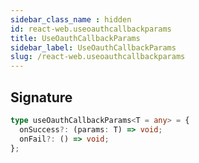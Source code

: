 ```yaml
---
sidebar_class_name : hidden
id: react-web.useoauthcallbackparams
title: UseOauthCallbackParams
sidebar_label: UseOauthCallbackParams
slug: /react-web.useoauthcallbackparams
---
```






## Signature

```typescript
type useOauthCallbackParams<T = any> = {
  onSuccess?: (params: T) => void;
  onFail?: () => void;
};
```
